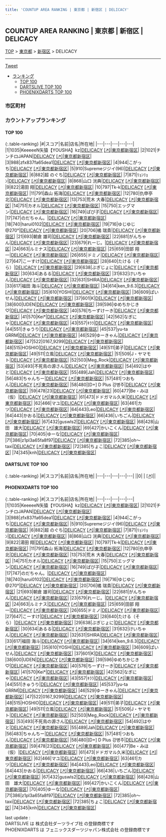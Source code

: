 ```yaml
---
title: 'COUNTUP AREA RANKING | 東京都 | 新宿区 | DELICACY'
---
```

## COUNTUP AREA RANKING | 東京都 | 新宿区 | DELICACY

[TOP](/darts/rank/) > [東京都](/darts/rank/東京都/) > [新宿区](/darts/rank/東京都/新宿区/) > DELICACY

___

<a href="https://twitter.com/share?ref_src=twsrc%5Etfw" data-text="COUNTUP AREA RANKING | 東京都新宿区DELICACY" class="twitter-share-button" data-hashtags="DARTSLIVE,PHOENIXDARTS,darts,ダーツ" data-show-count="false">Tweet</a>

* [ランキング](#カウントアップランキング)
    * [TOP 100](#top-100)
    * [DARTSLIVE TOP 100](#dartslive-top-100)
    * [PHOENIXDARTS TOP 100](#phoenixdarts-top-100)

### 市区町村

<ul>

</ul>

### カウントアップランキング

#### TOP 100



{:.table-ranking}
|#|スコア|名前|店名|所在地|
|---|---|---|---|---|
|1|1035|<span class="rank-name-pd">KeeeeeN矢猿【YOUSHA】kz</span>|<a href="/darts/rank/shops/91163.html">DELICACY</a> <a href="https://vs.phoenixdarts.com/jp/shop/shopDetailInfo/s_91163?s_seq=91163">[↗]</a>|<a href="/darts/rank/東京都/新宿区">東京都新宿区</a>|
|2|1021|<span class="rank-name-pd">チンチロJAPAN</span>|<a href="/darts/rank/shops/91163.html">DELICACY</a> <a href="https://vs.phoenixdarts.com/jp/shop/shopDetailInfo/s_91163?s_seq=91163">[↗]</a>|<a href="/darts/rank/東京都/新宿区">東京都新宿区</a>|
|3|988|<span class="rank-name-pd">zfx837fa65dea1</span>|<a href="/darts/rank/shops/91163.html">DELICACY</a> <a href="https://vs.phoenixdarts.com/jp/shop/shopDetailInfo/s_91163?s_seq=91163">[↗]</a>|<a href="/darts/rank/東京都/新宿区">東京都新宿区</a>|
|4|944|<span class="rank-name-pd">こがっち</span>|<a href="/darts/rank/shops/91163.html">DELICACY</a> <a href="https://vs.phoenixdarts.com/jp/shop/shopDetailInfo/s_91163?s_seq=91163">[↗]</a>|<a href="/darts/rank/東京都/新宿区">東京都新宿区</a>|
|5|910|<span class="rank-name-pd">Supremeジジイ(96)</span>|<a href="/darts/rank/shops/91163.html">DELICACY</a> <a href="https://vs.phoenixdarts.com/jp/shop/shopDetailInfo/s_91163?s_seq=91163">[↗]</a>|<a href="/darts/rank/東京都/新宿区">東京都新宿区</a>|
|6|882|<span class="rank-name-pd">超 のぐち</span>|<a href="/darts/rank/shops/91163.html">DELICACY</a> <a href="https://vs.phoenixdarts.com/jp/shop/shopDetailInfo/s_91163?s_seq=91163">[↗]</a>|<a href="/darts/rank/東京都/新宿区">東京都新宿区</a>|
|7|871|<span class="rank-name-pd">ﾘｮﾝﾘｮﾝ</span>|<a href="/darts/rank/shops/91163.html">DELICACY</a> <a href="https://vs.phoenixdarts.com/jp/shop/shopDetailInfo/s_91163?s_seq=91163">[↗]</a>|<a href="/darts/rank/東京都/新宿区">東京都新宿区</a>|
|8|868|<span class="rank-name-pd"><span class="pro-icon-pd"></span>山口 洸典</span>|<a href="/darts/rank/shops/91163.html">DELICACY</a> <a href="https://vs.phoenixdarts.com/jp/shop/shopDetailInfo/s_91163?s_seq=91163">[↗]</a>|<a href="/darts/rank/東京都/新宿区">東京都新宿区</a>|
|9|822|<span class="rank-name-pd"><span class="pro-icon-pd"></span>湯田 翔</span>|<a href="/darts/rank/shops/91163.html">DELICACY</a> <a href="https://vs.phoenixdarts.com/jp/shop/shopDetailInfo/s_91163?s_seq=91163">[↗]</a>|<a href="/darts/rank/東京都/新宿区">東京都新宿区</a>|
|10|797|<span class="rank-name-pd">Tk-k</span>|<a href="/darts/rank/shops/91163.html">DELICACY</a> <a href="https://vs.phoenixdarts.com/jp/shop/shopDetailInfo/s_91163?s_seq=91163">[↗]</a>|<a href="/darts/rank/東京都/新宿区">東京都新宿区</a>|
|11|791|<span class="rank-name-pd">森山 拓海</span>|<a href="/darts/rank/shops/91163.html">DELICACY</a> <a href="https://vs.phoenixdarts.com/jp/shop/shopDetailInfo/s_91163?s_seq=91163">[↗]</a>|<a href="/darts/rank/東京都/新宿区">東京都新宿区</a>|
|12|780|<span class="rank-name-pd">仇申亭 北</span>|<a href="/darts/rank/shops/91163.html">DELICACY</a> <a href="https://vs.phoenixdarts.com/jp/shop/shopDetailInfo/s_91163?s_seq=91163">[↗]</a>|<a href="/darts/rank/東京都/新宿区">東京都新宿区</a>|
|13|753|<span class="rank-name-pd">荒木 大春</span>|<a href="/darts/rank/shops/91163.html">DELICACY</a> <a href="https://vs.phoenixdarts.com/jp/shop/shopDetailInfo/s_91163?s_seq=91163">[↗]</a>|<a href="/darts/rank/東京都/新宿区">東京都新宿区</a>|
|14|751|<span class="rank-name-pd">カオル</span>|<a href="/darts/rank/shops/91163.html">DELICACY</a> <a href="https://vs.phoenixdarts.com/jp/shop/shopDetailInfo/s_91163?s_seq=91163">[↗]</a>|<a href="/darts/rank/東京都/新宿区">東京都新宿区</a>|
|15|750|<span class="rank-name-pd">エッグマン</span>|<a href="/darts/rank/shops/91163.html">DELICACY</a> <a href="https://vs.phoenixdarts.com/jp/shop/shopDetailInfo/s_91163?s_seq=91163">[↗]</a>|<a href="/darts/rank/東京都/新宿区">東京都新宿区</a>|
|16|749|<span class="rank-name-pd">ぱぴ子</span>|<a href="/darts/rank/shops/91163.html">DELICACY</a> <a href="https://vs.phoenixdarts.com/jp/shop/shopDetailInfo/s_91163?s_seq=91163">[↗]</a>|<a href="/darts/rank/東京都/新宿区">東京都新宿区</a>|
|17|747|<span class="rank-name-pd">のだちゃん。</span>|<a href="/darts/rank/shops/91163.html">DELICACY</a> <a href="https://vs.phoenixdarts.com/jp/shop/shopDetailInfo/s_91163?s_seq=91163">[↗]</a>|<a href="/darts/rank/東京都/新宿区">東京都新宿区</a>|
|18|740|<span class="rank-name-pd">harui0102</span>|<a href="/darts/rank/shops/91163.html">DELICACY</a> <a href="https://vs.phoenixdarts.com/jp/shop/shopDetailInfo/s_91163?s_seq=91163">[↗]</a>|<a href="/darts/rank/東京都/新宿区">東京都新宿区</a>|
|19|716|<span class="rank-name-pd">ゆじゆじ@270°</span>|<a href="/darts/rank/shops/91163.html">DELICACY</a> <a href="https://vs.phoenixdarts.com/jp/shop/shopDetailInfo/s_91163?s_seq=91163">[↗]</a>|<a href="/darts/rank/東京都/新宿区">東京都新宿区</a>|
|20|706|<span class="rank-name-pd">橘 瑞貴</span>|<a href="/darts/rank/shops/91163.html">DELICACY</a> <a href="https://vs.phoenixdarts.com/jp/shop/shopDetailInfo/s_91163?s_seq=91163">[↗]</a>|<a href="/darts/rank/東京都/新宿区">東京都新宿区</a>|
|21|693|<span class="rank-name-pd">朝倉 雄司</span>|<a href="/darts/rank/shops/91163.html">DELICACY</a> <a href="https://vs.phoenixdarts.com/jp/shop/shopDetailInfo/s_91163?s_seq=91163">[↗]</a>|<a href="/darts/rank/東京都/新宿区">東京都新宿区</a>|
|22|681|<span class="rank-name-pd">がんちゃん</span>|<a href="/darts/rank/shops/91163.html">DELICACY</a> <a href="https://vs.phoenixdarts.com/jp/shop/shopDetailInfo/s_91163?s_seq=91163">[↗]</a>|<a href="/darts/rank/東京都/新宿区">東京都新宿区</a>|
|23|679|<span class="rank-name-pd">れーじ。</span>|<a href="/darts/rank/shops/91163.html">DELICACY</a> <a href="https://vs.phoenixdarts.com/jp/shop/shopDetailInfo/s_91163?s_seq=91163">[↗]</a>|<a href="/darts/rank/東京都/新宿区">東京都新宿区</a>|
|24|663|<span class="rank-name-pd">ルミナス</span>|<a href="/darts/rank/shops/91163.html">DELICACY</a> <a href="https://vs.phoenixdarts.com/jp/shop/shopDetailInfo/s_91163?s_seq=91163">[↗]</a>|<a href="/darts/rank/東京都/新宿区">東京都新宿区</a>|
|25|659|<span class="rank-name-pd"><span class="pro-icon-pd"></span>田部 翔一</span>|<a href="/darts/rank/shops/91163.html">DELICACY</a> <a href="https://vs.phoenixdarts.com/jp/shop/shopDetailInfo/s_91163?s_seq=91163">[↗]</a>|<a href="/darts/rank/東京都/新宿区">東京都新宿区</a>|
|26|655|<span class="rank-name-pd">ドミノ</span>|<a href="/darts/rank/shops/91163.html">DELICACY</a> <a href="https://vs.phoenixdarts.com/jp/shop/shopDetailInfo/s_91163?s_seq=91163">[↗]</a>|<a href="/darts/rank/東京都/新宿区">東京都新宿区</a>|
|27|647|<span class="rank-name-pd">こーすけ</span>|<a href="/darts/rank/shops/91163.html">DELICACY</a> <a href="https://vs.phoenixdarts.com/jp/shop/shopDetailInfo/s_91163?s_seq=91163">[↗]</a>|<a href="/darts/rank/東京都/新宿区">東京都新宿区</a>|
|28|640|<span class="rank-name-pd">たける（そら）</span>|<a href="/darts/rank/shops/91163.html">DELICACY</a> <a href="https://vs.phoenixdarts.com/jp/shop/shopDetailInfo/s_91163?s_seq=91163">[↗]</a>|<a href="/darts/rank/東京都/新宿区">東京都新宿区</a>|
|29|638|<span class="rank-name-pd">ぶぎじょに</span>|<a href="/darts/rank/shops/91163.html">DELICACY</a> <a href="https://vs.phoenixdarts.com/jp/shop/shopDetailInfo/s_91163?s_seq=91163">[↗]</a>|<a href="/darts/rank/東京都/新宿区">東京都新宿区</a>|
|30|634|<span class="rank-name-pd">あるる</span>|<a href="/darts/rank/shops/91163.html">DELICACY</a> <a href="https://vs.phoenixdarts.com/jp/shop/shopDetailInfo/s_91163?s_seq=91163">[↗]</a>|<a href="/darts/rank/東京都/新宿区">東京都新宿区</a>|
|31|632|<span class="rank-name-pd">けいちゃん</span>|<a href="/darts/rank/shops/91163.html">DELICACY</a> <a href="https://vs.phoenixdarts.com/jp/shop/shopDetailInfo/s_91163?s_seq=91163">[↗]</a>|<a href="/darts/rank/東京都/新宿区">東京都新宿区</a>|
|32|631|<span class="rank-name-pd">SHIRA</span>|<a href="/darts/rank/shops/91163.html">DELICACY</a> <a href="https://vs.phoenixdarts.com/jp/shop/shopDetailInfo/s_91163?s_seq=91163">[↗]</a>|<a href="/darts/rank/東京都/新宿区">東京都新宿区</a>|
|33|617|<span class="rank-name-pd"><span class="pro-icon-pd"></span>福田 海斗</span>|<a href="/darts/rank/shops/91163.html">DELICACY</a> <a href="https://vs.phoenixdarts.com/jp/shop/shopDetailInfo/s_91163?s_seq=91163">[↗]</a>|<a href="/darts/rank/東京都/新宿区">東京都新宿区</a>|
|34|614|<span class="rank-name-pd">ken_9.6.3</span>|<a href="/darts/rank/shops/91163.html">DELICACY</a> <a href="https://vs.phoenixdarts.com/jp/shop/shopDetailInfo/s_91163?s_seq=91163">[↗]</a>|<a href="/darts/rank/東京都/新宿区">東京都新宿区</a>|
|35|610|<span class="rank-name-pd">YOSHI</span>|<a href="/darts/rank/shops/91163.html">DELICACY</a> <a href="https://vs.phoenixdarts.com/jp/shop/shopDetailInfo/s_91163?s_seq=91163">[↗]</a>|<a href="/darts/rank/東京都/新宿区">東京都新宿区</a>|
|36|609|<span class="rank-name-pd">ぱいせん</span>|<a href="/darts/rank/shops/91163.html">DELICACY</a> <a href="https://vs.phoenixdarts.com/jp/shop/shopDetailInfo/s_91163?s_seq=91163">[↗]</a>|<a href="/darts/rank/東京都/新宿区">東京都新宿区</a>|
|37|601|<span class="rank-name-pd">K</span>|<a href="/darts/rank/shops/91163.html">DELICACY</a> <a href="https://vs.phoenixdarts.com/jp/shop/shopDetailInfo/s_91163?s_seq=91163">[↗]</a>|<a href="/darts/rank/東京都/新宿区">東京都新宿区</a>|
|38|600|<span class="rank-name-pd">UDEN</span>|<a href="/darts/rank/shops/91163.html">DELICACY</a> <a href="https://vs.phoenixdarts.com/jp/shop/shopDetailInfo/s_91163?s_seq=91163">[↗]</a>|<a href="/darts/rank/東京都/新宿区">東京都新宿区</a>|
|39|596|<span class="rank-name-pd">ゆめちかじき♡</span>|<a href="/darts/rank/shops/91163.html">DELICACY</a> <a href="https://vs.phoenixdarts.com/jp/shop/shopDetailInfo/s_91163?s_seq=91163">[↗]</a>|<a href="/darts/rank/東京都/新宿区">東京都新宿区</a>|
|40|576|<span class="rank-name-pd">ちーずけーき</span>|<a href="/darts/rank/shops/91163.html">DELICACY</a> <a href="https://vs.phoenixdarts.com/jp/shop/shopDetailInfo/s_91163?s_seq=91163">[↗]</a>|<a href="/darts/rank/東京都/新宿区">東京都新宿区</a>|
|41|570|<span class="rank-name-pd">Kei*</span>|<a href="/darts/rank/shops/91163.html">DELICACY</a> <a href="https://vs.phoenixdarts.com/jp/shop/shopDetailInfo/s_91163?s_seq=91163">[↗]</a>|<a href="/darts/rank/東京都/新宿区">東京都新宿区</a>|
|42|562|<span class="rank-name-pd">なぎにゃ</span>|<a href="/darts/rank/shops/91163.html">DELICACY</a> <a href="https://vs.phoenixdarts.com/jp/shop/shopDetailInfo/s_91163?s_seq=91163">[↗]</a>|<a href="/darts/rank/東京都/新宿区">東京都新宿区</a>|
|43|557|<span class="rank-name-pd">ｷﾗﾗ</span>|<a href="/darts/rank/shops/91163.html">DELICACY</a> <a href="https://vs.phoenixdarts.com/jp/shop/shopDetailInfo/s_91163?s_seq=91163">[↗]</a>|<a href="/darts/rank/東京都/新宿区">東京都新宿区</a>|
|44|551|<span class="rank-name-pd">きゅうり</span>|<a href="/darts/rank/shops/91163.html">DELICACY</a> <a href="https://vs.phoenixdarts.com/jp/shop/shopDetailInfo/s_91163?s_seq=91163">[↗]</a>|<a href="/darts/rank/東京都/新宿区">東京都新宿区</a>|
|45|537|<span class="rank-name-pd">yu-ta GRRM</span>|<a href="/darts/rank/shops/91163.html">DELICACY</a> <a href="https://vs.phoenixdarts.com/jp/shop/shopDetailInfo/s_91163?s_seq=91163">[↗]</a>|<a href="/darts/rank/東京都/新宿区">東京都新宿区</a>|
|46|529|<span class="rank-name-pd">ゆーきゃん</span>|<a href="/darts/rank/shops/91163.html">DELICACY</a> <a href="https://vs.phoenixdarts.com/jp/shop/shopDetailInfo/s_91163?s_seq=91163">[↗]</a>|<a href="/darts/rank/東京都/新宿区">東京都新宿区</a>|
|47|522|<span class="rank-name-pd">0167_9299</span>|<a href="/darts/rank/shops/91163.html">DELICACY</a> <a href="https://vs.phoenixdarts.com/jp/shop/shopDetailInfo/s_91163?s_seq=91163">[↗]</a>|<a href="/darts/rank/東京都/新宿区">東京都新宿区</a>|
|48|515|<span class="rank-name-pd">HOSHIO</span>|<a href="/darts/rank/shops/91163.html">DELICACY</a> <a href="https://vs.phoenixdarts.com/jp/shop/shopDetailInfo/s_91163?s_seq=91163">[↗]</a>|<a href="/darts/rank/東京都/新宿区">東京都新宿区</a>|
|49|511|<span class="rank-name-pd">弟子</span>|<a href="/darts/rank/shops/91163.html">DELICACY</a> <a href="https://vs.phoenixdarts.com/jp/shop/shopDetailInfo/s_91163?s_seq=91163">[↗]</a>|<a href="/darts/rank/東京都/新宿区">東京都新宿区</a>|
|49|511|<span class="rank-name-pd">立風</span>|<a href="/darts/rank/shops/91163.html">DELICACY</a> <a href="https://vs.phoenixdarts.com/jp/shop/shopDetailInfo/s_91163?s_seq=91163">[↗]</a>|<a href="/darts/rank/東京都/新宿区">東京都新宿区</a>|
|51|509|<span class="rank-name-pd">J・ヤマモト</span>|<a href="/darts/rank/shops/91163.html">DELICACY</a> <a href="https://vs.phoenixdarts.com/jp/shop/shopDetailInfo/s_91163?s_seq=91163">[↗]</a>|<a href="/darts/rank/東京都/新宿区">東京都新宿区</a>|
|52|503|<span class="rank-name-pd">Meg_Rock</span>|<a href="/darts/rank/shops/91163.html">DELICACY</a> <a href="https://vs.phoenixdarts.com/jp/shop/shopDetailInfo/s_91163?s_seq=91163">[↗]</a>|<a href="/darts/rank/東京都/新宿区">東京都新宿区</a>|
|53|493|<span class="rank-name-pd">不死鳥の源さん</span>|<a href="/darts/rank/shops/91163.html">DELICACY</a> <a href="https://vs.phoenixdarts.com/jp/shop/shopDetailInfo/s_91163?s_seq=91163">[↗]</a>|<a href="/darts/rank/東京都/新宿区">東京都新宿区</a>|
|54|492|<span class="rank-name-pd">はやと</span>|<a href="/darts/rank/shops/91163.html">DELICACY</a> <a href="https://vs.phoenixdarts.com/jp/shop/shopDetailInfo/s_91163?s_seq=91163">[↗]</a>|<a href="/darts/rank/東京都/新宿区">東京都新宿区</a>|
|55|489|<span class="rank-name-pd">Jah</span>|<a href="/darts/rank/shops/91163.html">DELICACY</a> <a href="https://vs.phoenixdarts.com/jp/shop/shopDetailInfo/s_91163?s_seq=91163">[↗]</a>|<a href="/darts/rank/東京都/新宿区">東京都新宿区</a>|
|56|483|<span class="rank-name-pd">ちゃんちー</span>|<a href="/darts/rank/shops/91163.html">DELICACY</a> <a href="https://vs.phoenixdarts.com/jp/shop/shopDetailInfo/s_91163?s_seq=91163">[↗]</a>|<a href="/darts/rank/東京都/新宿区">東京都新宿区</a>|
|57|481|<span class="rank-name-pd">つおもん</span>|<a href="/darts/rank/shops/91163.html">DELICACY</a> <a href="https://vs.phoenixdarts.com/jp/shop/shopDetailInfo/s_91163?s_seq=91163">[↗]</a>|<a href="/darts/rank/東京都/新宿区">東京都新宿区</a>|
|58|480|<span class="rank-name-pd">[D+] D Plus 강병주</span>|<a href="/darts/rank/shops/91163.html">DELICACY</a> <a href="https://vs.phoenixdarts.com/jp/shop/shopDetailInfo/s_91163?s_seq=91163">[↗]</a>|<a href="/darts/rank/東京都/新宿区">東京都新宿区</a>|
|59|478|<span class="rank-name-pd">23</span>|<a href="/darts/rank/shops/91163.html">DELICACY</a> <a href="https://vs.phoenixdarts.com/jp/shop/shopDetailInfo/s_91163?s_seq=91163">[↗]</a>|<a href="/darts/rank/東京都/新宿区">東京都新宿区</a>|
|60|477|<span class="rank-name-pd">Be・みほ（仮）</span>|<a href="/darts/rank/shops/91163.html">DELICACY</a> <a href="https://vs.phoenixdarts.com/jp/shop/shopDetailInfo/s_91163?s_seq=91163">[↗]</a>|<a href="/darts/rank/東京都/新宿区">東京都新宿区</a>|
|61|473|<span class="rank-name-pd">ドドガマル久米</span>|<a href="/darts/rank/shops/91163.html">DELICACY</a> <a href="https://vs.phoenixdarts.com/jp/shop/shopDetailInfo/s_91163?s_seq=91163">[↗]</a>|<a href="/darts/rank/東京都/新宿区">東京都新宿区</a>|
|62|466|<span class="rank-name-pd">マユ</span>|<a href="/darts/rank/shops/91163.html">DELICACY</a> <a href="https://vs.phoenixdarts.com/jp/shop/shopDetailInfo/s_91163?s_seq=91163">[↗]</a>|<a href="/darts/rank/東京都/新宿区">東京都新宿区</a>|
|63|461|<span class="rank-name-pd">カツ</span>|<a href="/darts/rank/shops/91163.html">DELICACY</a> <a href="https://vs.phoenixdarts.com/jp/shop/shopDetailInfo/s_91163?s_seq=91163">[↗]</a>|<a href="/darts/rank/東京都/新宿区">東京都新宿区</a>|
|64|443|<span class="rank-name-pd">Leo</span>|<a href="/darts/rank/shops/91163.html">DELICACY</a> <a href="https://vs.phoenixdarts.com/jp/shop/shopDetailInfo/s_91163?s_seq=91163">[↗]</a>|<a href="/darts/rank/東京都/新宿区">東京都新宿区</a>|
|64|443|<span class="rank-name-pd">かおる</span>|<a href="/darts/rank/shops/91163.html">DELICACY</a> <a href="https://vs.phoenixdarts.com/jp/shop/shopDetailInfo/s_91163?s_seq=91163">[↗]</a>|<a href="/darts/rank/東京都/新宿区">東京都新宿区</a>|
|66|436|<span class="rank-name-pd">いちごん</span>|<a href="/darts/rank/shops/91163.html">DELICACY</a> <a href="https://vs.phoenixdarts.com/jp/shop/shopDetailInfo/s_91163?s_seq=91163">[↗]</a>|<a href="/darts/rank/東京都/新宿区">東京都新宿区</a>|
|67|432|<span class="rank-name-pd">guswls2</span>|<a href="/darts/rank/shops/91163.html">DELICACY</a> <a href="https://vs.phoenixdarts.com/jp/shop/shopDetailInfo/s_91163?s_seq=91163">[↗]</a>|<a href="/darts/rank/東京都/新宿区">東京都新宿区</a>|
|68|428|<span class="rank-name-pd">山田　雄大</span>|<a href="/darts/rank/shops/91163.html">DELICACY</a> <a href="https://vs.phoenixdarts.com/jp/shop/shopDetailInfo/s_91163?s_seq=91163">[↗]</a>|<a href="/darts/rank/東京都/新宿区">東京都新宿区</a>|
|69|427|<span class="rank-name-pd">かいこくん</span>|<a href="/darts/rank/shops/91163.html">DELICACY</a> <a href="https://vs.phoenixdarts.com/jp/shop/shopDetailInfo/s_91163?s_seq=91163">[↗]</a>|<a href="/darts/rank/東京都/新宿区">東京都新宿区</a>|
|70|405|<span class="rank-name-pd">ゆーな</span>|<a href="/darts/rank/shops/91163.html">DELICACY</a> <a href="https://vs.phoenixdarts.com/jp/shop/shopDetailInfo/s_91163?s_seq=91163">[↗]</a>|<a href="/darts/rank/東京都/新宿区">東京都新宿区</a>|
|71|386|<span class="rank-name-pd">z1pl3a65fa8f97</span>|<a href="/darts/rank/shops/91163.html">DELICACY</a> <a href="https://vs.phoenixdarts.com/jp/shop/shopDetailInfo/s_91163?s_seq=91163">[↗]</a>|<a href="/darts/rank/東京都/新宿区">東京都新宿区</a>|
|72|385|<span class="rank-name-pd">oh～taxi</span>|<a href="/darts/rank/shops/91163.html">DELICACY</a> <a href="https://vs.phoenixdarts.com/jp/shop/shopDetailInfo/s_91163?s_seq=91163">[↗]</a>|<a href="/darts/rank/東京都/新宿区">東京都新宿区</a>|
|72|385|<span class="rank-name-pd">ちょこ</span>|<a href="/darts/rank/shops/91163.html">DELICACY</a> <a href="https://vs.phoenixdarts.com/jp/shop/shopDetailInfo/s_91163?s_seq=91163">[↗]</a>|<a href="/darts/rank/東京都/新宿区">東京都新宿区</a>|
|74|345|<span class="rank-name-pd">knh</span>|<a href="/darts/rank/shops/91163.html">DELICACY</a> <a href="https://vs.phoenixdarts.com/jp/shop/shopDetailInfo/s_91163?s_seq=91163">[↗]</a>|<a href="/darts/rank/東京都/新宿区">東京都新宿区</a>|


#### DARTSLIVE TOP 100



{:.table-ranking}
|#|スコア|名前|店名|所在地|
|---|---|---|---|---|
||0|<span class="rank-name-dl"> </span>|<a href="/darts/rank/shops/.html"></a> <a href="">[↗]</a>|<a href="/darts/rank//"></a>|


#### PHOENIXDARTS TOP 100



{:.table-ranking}
|#|スコア|名前|店名|所在地|
|---|---|---|---|---|
|1|1035|<span class="rank-name-pd">KeeeeeN矢猿【YOUSHA】kz</span>|<a href="/darts/rank/shops/91163.html">DELICACY</a> <a href="https://vs.phoenixdarts.com/jp/shop/shopDetailInfo/s_91163?s_seq=91163">[↗]</a>|<a href="/darts/rank/東京都/新宿区">東京都新宿区</a>|
|2|1021|<span class="rank-name-pd">チンチロJAPAN</span>|<a href="/darts/rank/shops/91163.html">DELICACY</a> <a href="https://vs.phoenixdarts.com/jp/shop/shopDetailInfo/s_91163?s_seq=91163">[↗]</a>|<a href="/darts/rank/東京都/新宿区">東京都新宿区</a>|
|3|988|<span class="rank-name-pd">zfx837fa65dea1</span>|<a href="/darts/rank/shops/91163.html">DELICACY</a> <a href="https://vs.phoenixdarts.com/jp/shop/shopDetailInfo/s_91163?s_seq=91163">[↗]</a>|<a href="/darts/rank/東京都/新宿区">東京都新宿区</a>|
|4|944|<span class="rank-name-pd">こがっち</span>|<a href="/darts/rank/shops/91163.html">DELICACY</a> <a href="https://vs.phoenixdarts.com/jp/shop/shopDetailInfo/s_91163?s_seq=91163">[↗]</a>|<a href="/darts/rank/東京都/新宿区">東京都新宿区</a>|
|5|910|<span class="rank-name-pd">Supremeジジイ(96)</span>|<a href="/darts/rank/shops/91163.html">DELICACY</a> <a href="https://vs.phoenixdarts.com/jp/shop/shopDetailInfo/s_91163?s_seq=91163">[↗]</a>|<a href="/darts/rank/東京都/新宿区">東京都新宿区</a>|
|6|882|<span class="rank-name-pd">超 のぐち</span>|<a href="/darts/rank/shops/91163.html">DELICACY</a> <a href="https://vs.phoenixdarts.com/jp/shop/shopDetailInfo/s_91163?s_seq=91163">[↗]</a>|<a href="/darts/rank/東京都/新宿区">東京都新宿区</a>|
|7|871|<span class="rank-name-pd">ﾘｮﾝﾘｮﾝ</span>|<a href="/darts/rank/shops/91163.html">DELICACY</a> <a href="https://vs.phoenixdarts.com/jp/shop/shopDetailInfo/s_91163?s_seq=91163">[↗]</a>|<a href="/darts/rank/東京都/新宿区">東京都新宿区</a>|
|8|868|<span class="rank-name-pd"><span class="pro-icon-pd"></span>山口 洸典</span>|<a href="/darts/rank/shops/91163.html">DELICACY</a> <a href="https://vs.phoenixdarts.com/jp/shop/shopDetailInfo/s_91163?s_seq=91163">[↗]</a>|<a href="/darts/rank/東京都/新宿区">東京都新宿区</a>|
|9|822|<span class="rank-name-pd"><span class="pro-icon-pd"></span>湯田 翔</span>|<a href="/darts/rank/shops/91163.html">DELICACY</a> <a href="https://vs.phoenixdarts.com/jp/shop/shopDetailInfo/s_91163?s_seq=91163">[↗]</a>|<a href="/darts/rank/東京都/新宿区">東京都新宿区</a>|
|10|797|<span class="rank-name-pd">Tk-k</span>|<a href="/darts/rank/shops/91163.html">DELICACY</a> <a href="https://vs.phoenixdarts.com/jp/shop/shopDetailInfo/s_91163?s_seq=91163">[↗]</a>|<a href="/darts/rank/東京都/新宿区">東京都新宿区</a>|
|11|791|<span class="rank-name-pd">森山 拓海</span>|<a href="/darts/rank/shops/91163.html">DELICACY</a> <a href="https://vs.phoenixdarts.com/jp/shop/shopDetailInfo/s_91163?s_seq=91163">[↗]</a>|<a href="/darts/rank/東京都/新宿区">東京都新宿区</a>|
|12|780|<span class="rank-name-pd">仇申亭 北</span>|<a href="/darts/rank/shops/91163.html">DELICACY</a> <a href="https://vs.phoenixdarts.com/jp/shop/shopDetailInfo/s_91163?s_seq=91163">[↗]</a>|<a href="/darts/rank/東京都/新宿区">東京都新宿区</a>|
|13|753|<span class="rank-name-pd">荒木 大春</span>|<a href="/darts/rank/shops/91163.html">DELICACY</a> <a href="https://vs.phoenixdarts.com/jp/shop/shopDetailInfo/s_91163?s_seq=91163">[↗]</a>|<a href="/darts/rank/東京都/新宿区">東京都新宿区</a>|
|14|751|<span class="rank-name-pd">カオル</span>|<a href="/darts/rank/shops/91163.html">DELICACY</a> <a href="https://vs.phoenixdarts.com/jp/shop/shopDetailInfo/s_91163?s_seq=91163">[↗]</a>|<a href="/darts/rank/東京都/新宿区">東京都新宿区</a>|
|15|750|<span class="rank-name-pd">エッグマン</span>|<a href="/darts/rank/shops/91163.html">DELICACY</a> <a href="https://vs.phoenixdarts.com/jp/shop/shopDetailInfo/s_91163?s_seq=91163">[↗]</a>|<a href="/darts/rank/東京都/新宿区">東京都新宿区</a>|
|16|749|<span class="rank-name-pd">ぱぴ子</span>|<a href="/darts/rank/shops/91163.html">DELICACY</a> <a href="https://vs.phoenixdarts.com/jp/shop/shopDetailInfo/s_91163?s_seq=91163">[↗]</a>|<a href="/darts/rank/東京都/新宿区">東京都新宿区</a>|
|17|747|<span class="rank-name-pd">のだちゃん。</span>|<a href="/darts/rank/shops/91163.html">DELICACY</a> <a href="https://vs.phoenixdarts.com/jp/shop/shopDetailInfo/s_91163?s_seq=91163">[↗]</a>|<a href="/darts/rank/東京都/新宿区">東京都新宿区</a>|
|18|740|<span class="rank-name-pd">harui0102</span>|<a href="/darts/rank/shops/91163.html">DELICACY</a> <a href="https://vs.phoenixdarts.com/jp/shop/shopDetailInfo/s_91163?s_seq=91163">[↗]</a>|<a href="/darts/rank/東京都/新宿区">東京都新宿区</a>|
|19|716|<span class="rank-name-pd">ゆじゆじ@270°</span>|<a href="/darts/rank/shops/91163.html">DELICACY</a> <a href="https://vs.phoenixdarts.com/jp/shop/shopDetailInfo/s_91163?s_seq=91163">[↗]</a>|<a href="/darts/rank/東京都/新宿区">東京都新宿区</a>|
|20|706|<span class="rank-name-pd">橘 瑞貴</span>|<a href="/darts/rank/shops/91163.html">DELICACY</a> <a href="https://vs.phoenixdarts.com/jp/shop/shopDetailInfo/s_91163?s_seq=91163">[↗]</a>|<a href="/darts/rank/東京都/新宿区">東京都新宿区</a>|
|21|693|<span class="rank-name-pd">朝倉 雄司</span>|<a href="/darts/rank/shops/91163.html">DELICACY</a> <a href="https://vs.phoenixdarts.com/jp/shop/shopDetailInfo/s_91163?s_seq=91163">[↗]</a>|<a href="/darts/rank/東京都/新宿区">東京都新宿区</a>|
|22|681|<span class="rank-name-pd">がんちゃん</span>|<a href="/darts/rank/shops/91163.html">DELICACY</a> <a href="https://vs.phoenixdarts.com/jp/shop/shopDetailInfo/s_91163?s_seq=91163">[↗]</a>|<a href="/darts/rank/東京都/新宿区">東京都新宿区</a>|
|23|679|<span class="rank-name-pd">れーじ。</span>|<a href="/darts/rank/shops/91163.html">DELICACY</a> <a href="https://vs.phoenixdarts.com/jp/shop/shopDetailInfo/s_91163?s_seq=91163">[↗]</a>|<a href="/darts/rank/東京都/新宿区">東京都新宿区</a>|
|24|663|<span class="rank-name-pd">ルミナス</span>|<a href="/darts/rank/shops/91163.html">DELICACY</a> <a href="https://vs.phoenixdarts.com/jp/shop/shopDetailInfo/s_91163?s_seq=91163">[↗]</a>|<a href="/darts/rank/東京都/新宿区">東京都新宿区</a>|
|25|659|<span class="rank-name-pd"><span class="pro-icon-pd"></span>田部 翔一</span>|<a href="/darts/rank/shops/91163.html">DELICACY</a> <a href="https://vs.phoenixdarts.com/jp/shop/shopDetailInfo/s_91163?s_seq=91163">[↗]</a>|<a href="/darts/rank/東京都/新宿区">東京都新宿区</a>|
|26|655|<span class="rank-name-pd">ドミノ</span>|<a href="/darts/rank/shops/91163.html">DELICACY</a> <a href="https://vs.phoenixdarts.com/jp/shop/shopDetailInfo/s_91163?s_seq=91163">[↗]</a>|<a href="/darts/rank/東京都/新宿区">東京都新宿区</a>|
|27|647|<span class="rank-name-pd">こーすけ</span>|<a href="/darts/rank/shops/91163.html">DELICACY</a> <a href="https://vs.phoenixdarts.com/jp/shop/shopDetailInfo/s_91163?s_seq=91163">[↗]</a>|<a href="/darts/rank/東京都/新宿区">東京都新宿区</a>|
|28|640|<span class="rank-name-pd">たける（そら）</span>|<a href="/darts/rank/shops/91163.html">DELICACY</a> <a href="https://vs.phoenixdarts.com/jp/shop/shopDetailInfo/s_91163?s_seq=91163">[↗]</a>|<a href="/darts/rank/東京都/新宿区">東京都新宿区</a>|
|29|638|<span class="rank-name-pd">ぶぎじょに</span>|<a href="/darts/rank/shops/91163.html">DELICACY</a> <a href="https://vs.phoenixdarts.com/jp/shop/shopDetailInfo/s_91163?s_seq=91163">[↗]</a>|<a href="/darts/rank/東京都/新宿区">東京都新宿区</a>|
|30|634|<span class="rank-name-pd">あるる</span>|<a href="/darts/rank/shops/91163.html">DELICACY</a> <a href="https://vs.phoenixdarts.com/jp/shop/shopDetailInfo/s_91163?s_seq=91163">[↗]</a>|<a href="/darts/rank/東京都/新宿区">東京都新宿区</a>|
|31|632|<span class="rank-name-pd">けいちゃん</span>|<a href="/darts/rank/shops/91163.html">DELICACY</a> <a href="https://vs.phoenixdarts.com/jp/shop/shopDetailInfo/s_91163?s_seq=91163">[↗]</a>|<a href="/darts/rank/東京都/新宿区">東京都新宿区</a>|
|32|631|<span class="rank-name-pd">SHIRA</span>|<a href="/darts/rank/shops/91163.html">DELICACY</a> <a href="https://vs.phoenixdarts.com/jp/shop/shopDetailInfo/s_91163?s_seq=91163">[↗]</a>|<a href="/darts/rank/東京都/新宿区">東京都新宿区</a>|
|33|617|<span class="rank-name-pd"><span class="pro-icon-pd"></span>福田 海斗</span>|<a href="/darts/rank/shops/91163.html">DELICACY</a> <a href="https://vs.phoenixdarts.com/jp/shop/shopDetailInfo/s_91163?s_seq=91163">[↗]</a>|<a href="/darts/rank/東京都/新宿区">東京都新宿区</a>|
|34|614|<span class="rank-name-pd">ken_9.6.3</span>|<a href="/darts/rank/shops/91163.html">DELICACY</a> <a href="https://vs.phoenixdarts.com/jp/shop/shopDetailInfo/s_91163?s_seq=91163">[↗]</a>|<a href="/darts/rank/東京都/新宿区">東京都新宿区</a>|
|35|610|<span class="rank-name-pd">YOSHI</span>|<a href="/darts/rank/shops/91163.html">DELICACY</a> <a href="https://vs.phoenixdarts.com/jp/shop/shopDetailInfo/s_91163?s_seq=91163">[↗]</a>|<a href="/darts/rank/東京都/新宿区">東京都新宿区</a>|
|36|609|<span class="rank-name-pd">ぱいせん</span>|<a href="/darts/rank/shops/91163.html">DELICACY</a> <a href="https://vs.phoenixdarts.com/jp/shop/shopDetailInfo/s_91163?s_seq=91163">[↗]</a>|<a href="/darts/rank/東京都/新宿区">東京都新宿区</a>|
|37|601|<span class="rank-name-pd">K</span>|<a href="/darts/rank/shops/91163.html">DELICACY</a> <a href="https://vs.phoenixdarts.com/jp/shop/shopDetailInfo/s_91163?s_seq=91163">[↗]</a>|<a href="/darts/rank/東京都/新宿区">東京都新宿区</a>|
|38|600|<span class="rank-name-pd">UDEN</span>|<a href="/darts/rank/shops/91163.html">DELICACY</a> <a href="https://vs.phoenixdarts.com/jp/shop/shopDetailInfo/s_91163?s_seq=91163">[↗]</a>|<a href="/darts/rank/東京都/新宿区">東京都新宿区</a>|
|39|596|<span class="rank-name-pd">ゆめちかじき♡</span>|<a href="/darts/rank/shops/91163.html">DELICACY</a> <a href="https://vs.phoenixdarts.com/jp/shop/shopDetailInfo/s_91163?s_seq=91163">[↗]</a>|<a href="/darts/rank/東京都/新宿区">東京都新宿区</a>|
|40|576|<span class="rank-name-pd">ちーずけーき</span>|<a href="/darts/rank/shops/91163.html">DELICACY</a> <a href="https://vs.phoenixdarts.com/jp/shop/shopDetailInfo/s_91163?s_seq=91163">[↗]</a>|<a href="/darts/rank/東京都/新宿区">東京都新宿区</a>|
|41|570|<span class="rank-name-pd">Kei*</span>|<a href="/darts/rank/shops/91163.html">DELICACY</a> <a href="https://vs.phoenixdarts.com/jp/shop/shopDetailInfo/s_91163?s_seq=91163">[↗]</a>|<a href="/darts/rank/東京都/新宿区">東京都新宿区</a>|
|42|562|<span class="rank-name-pd">なぎにゃ</span>|<a href="/darts/rank/shops/91163.html">DELICACY</a> <a href="https://vs.phoenixdarts.com/jp/shop/shopDetailInfo/s_91163?s_seq=91163">[↗]</a>|<a href="/darts/rank/東京都/新宿区">東京都新宿区</a>|
|43|557|<span class="rank-name-pd">ｷﾗﾗ</span>|<a href="/darts/rank/shops/91163.html">DELICACY</a> <a href="https://vs.phoenixdarts.com/jp/shop/shopDetailInfo/s_91163?s_seq=91163">[↗]</a>|<a href="/darts/rank/東京都/新宿区">東京都新宿区</a>|
|44|551|<span class="rank-name-pd">きゅうり</span>|<a href="/darts/rank/shops/91163.html">DELICACY</a> <a href="https://vs.phoenixdarts.com/jp/shop/shopDetailInfo/s_91163?s_seq=91163">[↗]</a>|<a href="/darts/rank/東京都/新宿区">東京都新宿区</a>|
|45|537|<span class="rank-name-pd">yu-ta GRRM</span>|<a href="/darts/rank/shops/91163.html">DELICACY</a> <a href="https://vs.phoenixdarts.com/jp/shop/shopDetailInfo/s_91163?s_seq=91163">[↗]</a>|<a href="/darts/rank/東京都/新宿区">東京都新宿区</a>|
|46|529|<span class="rank-name-pd">ゆーきゃん</span>|<a href="/darts/rank/shops/91163.html">DELICACY</a> <a href="https://vs.phoenixdarts.com/jp/shop/shopDetailInfo/s_91163?s_seq=91163">[↗]</a>|<a href="/darts/rank/東京都/新宿区">東京都新宿区</a>|
|47|522|<span class="rank-name-pd">0167_9299</span>|<a href="/darts/rank/shops/91163.html">DELICACY</a> <a href="https://vs.phoenixdarts.com/jp/shop/shopDetailInfo/s_91163?s_seq=91163">[↗]</a>|<a href="/darts/rank/東京都/新宿区">東京都新宿区</a>|
|48|515|<span class="rank-name-pd">HOSHIO</span>|<a href="/darts/rank/shops/91163.html">DELICACY</a> <a href="https://vs.phoenixdarts.com/jp/shop/shopDetailInfo/s_91163?s_seq=91163">[↗]</a>|<a href="/darts/rank/東京都/新宿区">東京都新宿区</a>|
|49|511|<span class="rank-name-pd">弟子</span>|<a href="/darts/rank/shops/91163.html">DELICACY</a> <a href="https://vs.phoenixdarts.com/jp/shop/shopDetailInfo/s_91163?s_seq=91163">[↗]</a>|<a href="/darts/rank/東京都/新宿区">東京都新宿区</a>|
|49|511|<span class="rank-name-pd">立風</span>|<a href="/darts/rank/shops/91163.html">DELICACY</a> <a href="https://vs.phoenixdarts.com/jp/shop/shopDetailInfo/s_91163?s_seq=91163">[↗]</a>|<a href="/darts/rank/東京都/新宿区">東京都新宿区</a>|
|51|509|<span class="rank-name-pd">J・ヤマモト</span>|<a href="/darts/rank/shops/91163.html">DELICACY</a> <a href="https://vs.phoenixdarts.com/jp/shop/shopDetailInfo/s_91163?s_seq=91163">[↗]</a>|<a href="/darts/rank/東京都/新宿区">東京都新宿区</a>|
|52|503|<span class="rank-name-pd">Meg_Rock</span>|<a href="/darts/rank/shops/91163.html">DELICACY</a> <a href="https://vs.phoenixdarts.com/jp/shop/shopDetailInfo/s_91163?s_seq=91163">[↗]</a>|<a href="/darts/rank/東京都/新宿区">東京都新宿区</a>|
|53|493|<span class="rank-name-pd">不死鳥の源さん</span>|<a href="/darts/rank/shops/91163.html">DELICACY</a> <a href="https://vs.phoenixdarts.com/jp/shop/shopDetailInfo/s_91163?s_seq=91163">[↗]</a>|<a href="/darts/rank/東京都/新宿区">東京都新宿区</a>|
|54|492|<span class="rank-name-pd">はやと</span>|<a href="/darts/rank/shops/91163.html">DELICACY</a> <a href="https://vs.phoenixdarts.com/jp/shop/shopDetailInfo/s_91163?s_seq=91163">[↗]</a>|<a href="/darts/rank/東京都/新宿区">東京都新宿区</a>|
|55|489|<span class="rank-name-pd">Jah</span>|<a href="/darts/rank/shops/91163.html">DELICACY</a> <a href="https://vs.phoenixdarts.com/jp/shop/shopDetailInfo/s_91163?s_seq=91163">[↗]</a>|<a href="/darts/rank/東京都/新宿区">東京都新宿区</a>|
|56|483|<span class="rank-name-pd">ちゃんちー</span>|<a href="/darts/rank/shops/91163.html">DELICACY</a> <a href="https://vs.phoenixdarts.com/jp/shop/shopDetailInfo/s_91163?s_seq=91163">[↗]</a>|<a href="/darts/rank/東京都/新宿区">東京都新宿区</a>|
|57|481|<span class="rank-name-pd">つおもん</span>|<a href="/darts/rank/shops/91163.html">DELICACY</a> <a href="https://vs.phoenixdarts.com/jp/shop/shopDetailInfo/s_91163?s_seq=91163">[↗]</a>|<a href="/darts/rank/東京都/新宿区">東京都新宿区</a>|
|58|480|<span class="rank-name-pd">[D+] D Plus 강병주</span>|<a href="/darts/rank/shops/91163.html">DELICACY</a> <a href="https://vs.phoenixdarts.com/jp/shop/shopDetailInfo/s_91163?s_seq=91163">[↗]</a>|<a href="/darts/rank/東京都/新宿区">東京都新宿区</a>|
|59|478|<span class="rank-name-pd">23</span>|<a href="/darts/rank/shops/91163.html">DELICACY</a> <a href="https://vs.phoenixdarts.com/jp/shop/shopDetailInfo/s_91163?s_seq=91163">[↗]</a>|<a href="/darts/rank/東京都/新宿区">東京都新宿区</a>|
|60|477|<span class="rank-name-pd">Be・みほ（仮）</span>|<a href="/darts/rank/shops/91163.html">DELICACY</a> <a href="https://vs.phoenixdarts.com/jp/shop/shopDetailInfo/s_91163?s_seq=91163">[↗]</a>|<a href="/darts/rank/東京都/新宿区">東京都新宿区</a>|
|61|473|<span class="rank-name-pd">ドドガマル久米</span>|<a href="/darts/rank/shops/91163.html">DELICACY</a> <a href="https://vs.phoenixdarts.com/jp/shop/shopDetailInfo/s_91163?s_seq=91163">[↗]</a>|<a href="/darts/rank/東京都/新宿区">東京都新宿区</a>|
|62|466|<span class="rank-name-pd">マユ</span>|<a href="/darts/rank/shops/91163.html">DELICACY</a> <a href="https://vs.phoenixdarts.com/jp/shop/shopDetailInfo/s_91163?s_seq=91163">[↗]</a>|<a href="/darts/rank/東京都/新宿区">東京都新宿区</a>|
|63|461|<span class="rank-name-pd">カツ</span>|<a href="/darts/rank/shops/91163.html">DELICACY</a> <a href="https://vs.phoenixdarts.com/jp/shop/shopDetailInfo/s_91163?s_seq=91163">[↗]</a>|<a href="/darts/rank/東京都/新宿区">東京都新宿区</a>|
|64|443|<span class="rank-name-pd">Leo</span>|<a href="/darts/rank/shops/91163.html">DELICACY</a> <a href="https://vs.phoenixdarts.com/jp/shop/shopDetailInfo/s_91163?s_seq=91163">[↗]</a>|<a href="/darts/rank/東京都/新宿区">東京都新宿区</a>|
|64|443|<span class="rank-name-pd">かおる</span>|<a href="/darts/rank/shops/91163.html">DELICACY</a> <a href="https://vs.phoenixdarts.com/jp/shop/shopDetailInfo/s_91163?s_seq=91163">[↗]</a>|<a href="/darts/rank/東京都/新宿区">東京都新宿区</a>|
|66|436|<span class="rank-name-pd">いちごん</span>|<a href="/darts/rank/shops/91163.html">DELICACY</a> <a href="https://vs.phoenixdarts.com/jp/shop/shopDetailInfo/s_91163?s_seq=91163">[↗]</a>|<a href="/darts/rank/東京都/新宿区">東京都新宿区</a>|
|67|432|<span class="rank-name-pd">guswls2</span>|<a href="/darts/rank/shops/91163.html">DELICACY</a> <a href="https://vs.phoenixdarts.com/jp/shop/shopDetailInfo/s_91163?s_seq=91163">[↗]</a>|<a href="/darts/rank/東京都/新宿区">東京都新宿区</a>|
|68|428|<span class="rank-name-pd">山田　雄大</span>|<a href="/darts/rank/shops/91163.html">DELICACY</a> <a href="https://vs.phoenixdarts.com/jp/shop/shopDetailInfo/s_91163?s_seq=91163">[↗]</a>|<a href="/darts/rank/東京都/新宿区">東京都新宿区</a>|
|69|427|<span class="rank-name-pd">かいこくん</span>|<a href="/darts/rank/shops/91163.html">DELICACY</a> <a href="https://vs.phoenixdarts.com/jp/shop/shopDetailInfo/s_91163?s_seq=91163">[↗]</a>|<a href="/darts/rank/東京都/新宿区">東京都新宿区</a>|
|70|405|<span class="rank-name-pd">ゆーな</span>|<a href="/darts/rank/shops/91163.html">DELICACY</a> <a href="https://vs.phoenixdarts.com/jp/shop/shopDetailInfo/s_91163?s_seq=91163">[↗]</a>|<a href="/darts/rank/東京都/新宿区">東京都新宿区</a>|
|71|386|<span class="rank-name-pd">z1pl3a65fa8f97</span>|<a href="/darts/rank/shops/91163.html">DELICACY</a> <a href="https://vs.phoenixdarts.com/jp/shop/shopDetailInfo/s_91163?s_seq=91163">[↗]</a>|<a href="/darts/rank/東京都/新宿区">東京都新宿区</a>|
|72|385|<span class="rank-name-pd">oh～taxi</span>|<a href="/darts/rank/shops/91163.html">DELICACY</a> <a href="https://vs.phoenixdarts.com/jp/shop/shopDetailInfo/s_91163?s_seq=91163">[↗]</a>|<a href="/darts/rank/東京都/新宿区">東京都新宿区</a>|
|72|385|<span class="rank-name-pd">ちょこ</span>|<a href="/darts/rank/shops/91163.html">DELICACY</a> <a href="https://vs.phoenixdarts.com/jp/shop/shopDetailInfo/s_91163?s_seq=91163">[↗]</a>|<a href="/darts/rank/東京都/新宿区">東京都新宿区</a>|
|74|345|<span class="rank-name-pd">knh</span>|<a href="/darts/rank/shops/91163.html">DELICACY</a> <a href="https://vs.phoenixdarts.com/jp/shop/shopDetailInfo/s_91163?s_seq=91163">[↗]</a>|<a href="/darts/rank/東京都/新宿区">東京都新宿区</a>|


<div class="footer border-top border-gray-light mt-5 pt-3 text-right text-gray">
    last update : <span style="font-weight: italic" id="foot_last_modified"></span><br />
    DARTSLIVE は 株式会社ダーツライブ社 の登録商標です<br />
    PHOENIXDARTS は フェニックスダーツジャパン株式会社 の登録商標です<br />
</div>

<script src="https://cdnjs.cloudflare.com/ajax/libs/jquery.tablesorter/2.31.3/js/jquery.tablesorter.min.js" integrity="sha512-qzgd5cYSZcosqpzpn7zF2ZId8f/8CHmFKZ8j7mU4OUXTNRd5g+ZHBPsgKEwoqxCtdQvExE5LprwwPAgoicguNg==" crossorigin="anonymous" referrerpolicy="no-referrer"></script>
<link rel="stylesheet" href="https://cdnjs.cloudflare.com/ajax/libs/jquery.tablesorter/2.31.3/css/theme.default.min.css" integrity="sha512-wghhOJkjQX0Lh3NSWvNKeZ0ZpNn+SPVXX1Qyc9OCaogADktxrBiBdKGDoqVUOyhStvMBmJQ8ZdMHiR3wuEq8+w==" crossorigin="anonymous" referrerpolicy="no-referrer" />
<script>
$(function() {
    $(".table-ranking").tablesorter({sortList:[[0, 0]]});
    $("#foot_last_modified").text(formatDate(new Date(document.lastModified), 'yyyy-MM-dd HH:mm:ss'));
});
</script>

<script async src="https://platform.twitter.com/widgets.js" charset="utf-8"></script>
